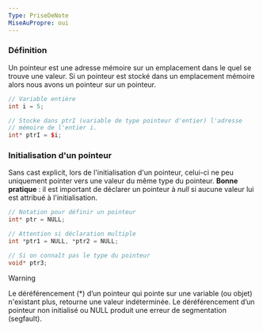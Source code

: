 ```yaml
---
Type: PriseDeNote
MiseAuPropre: oui
---
```


### Définition
Un pointeur est une adresse mémoire sur un emplacement dans le quel se trouve une valeur. Si un pointeur est stocké dans un emplacement mémoire alors nous avons un pointeur sur un pointeur. 

```cpp
// Variable entière
int i = 5;

// Stocke dans ptrI (variable de type pointeur d'entier) l'adresse
// mémoire de l'entier i.
int* ptrI = $i;
```

### Initialisation d'un pointeur
Sans cast explicit, lors de l'initialisation d'un pointeur, celui-ci ne peu uniquement pointer vers une valeur du même type du pointeur.
**Bonne pratique** : il est important de déclarer un pointeur à *null* si aucune valeur lui est attribué à l'initialisation.

```cpp
// Notation pour définir un pointeur
int* ptr = NULL;

// Attention si déclaration multiple
int *ptr1 = NULL, *ptr2 = NULL;

// Si on connaît pas le type du pointeur
void* ptr3;
```

>[!warning]
>Le déréférencement (*) d’un pointeur qui pointe sur une variable (ou objet) n'existant plus, retourne une valeur indéterminée.
>Le déréférencement d’un pointeur non initialisé ou NULL produit une erreur de segmentation (segfault).
